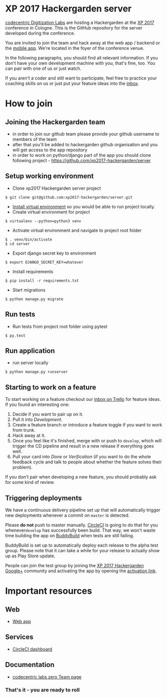 # XP 2017 Hackergarden server

[codecentric Digitization Labs](https://www.codecentric.de/dl) are hosting a Hackergarden at the [XP 2017](https://www.xp2017.org) conference in Cologne.
This is the GitHub repository for the server developed during the conference.

You are invited to join the team and hack away at the web app / backend or the [mobile app](https://github.com/xp2017-hackergarden/app).
We're located in the foyer of the conference venue.

In the following paragraphs, you should find all relevant information. If you don't have your own development machine with you, that's fine, too.
You can pair with one of us or just watch.

If you aren't a coder and still want to participate, feel free to practice your coaching skills on us or just put your feature ideas into the [inbox](https://trello.com/b/Etep7zB1/xp-2017-hackergarden).

# How to join

## Joining the Hackergarden team
* in order to join our github team please provide your github username to members of the team
* after that you'll be added to hackergarden github organisation and you will get access to the app repository
* in order to work on python/django part of the app you should clone following project - https://github.com/xp2017-hackergarden/server

Setup working environment
-
* Clone xp2017 Hackergarden server project
```
$ git clone git@github.com:xp2017-hackergarden/server.git
```
* [Install virtual environment](https://virtualenv.pypa.io/en/stable/installation/) so you would be able to run project locally.
* Create virtual environment for project
```
$ virtualenv --python=python3 venv
```

* Activate virtual environment and navigate to project root folder
```
$ . venv/bin/activate
$ cd server
```
* Export django secret key to environment
```
$ export DJANGO_SECRET_KEY=whatever
```
* Install requirements
```
$ pip install -r requirements.txt
```
* Start migrations
```
$ python manage.py migrate
```

Run tests
-
* Run tests from project root folder using pytest
```
$ py.test
```

Run application
-

* run server locally
```
$ python manage.py runserver
```

## Starting to work on a feature
To start working on a feature checkout our [inbox on Trello](https://trello.com/b/Etep7zB1/xp-2017-hackergarden) for
feature ideas.
If you found an interesting one:

1. Decide if you want to pair up on it.
2. Pull it into *Development*.
3. Create a feature branch or introduce a feature toggle if you want to work from trunk.
4. Hack away at it.
5. Once you feel like it's finished, merge with or push to `develop`, which will trigger the CD pipeline and result in a
new release
if everything goes well.
6. Pull your card into *Done* or *Verification* (if you want to do the whole feedback cycle and talk to people about
whether the feature solves their problem).

If you don't pair when developing a new feature, you should probably ask for some kind of review.


## Triggering deployments
We have a continuous delivery pipeline set up that will automatically trigger new deployments whenever a
commit on `master` is detected.

Please **do not** push to master manually. [CircleCI](https://circleci.com/) is going to
do that for you whenever`develop` has successfully been build. That way, we won't waste time building the app on
[BuddyBuild](https://www.buddybuild.com/) when tests are still failing.

BuddyBuild is set up to automatically deploy each release to the alpha test group. Please note that it can take a while
for your release to actually show up as Play Store update.

People can join the test group by joining the
[XP 2017 Hackergarden Google+](https://plus.google.com/communities/113114317075009069296) community and activating the
app by opening the [activation link](https://play.google.com/apps/testing/com.xpapp).

# Important resources

## Web
* [Web app](https://app.xp2017.org)

## Services
* [CircleCI dashboard](https://circleci.com/gh/xp2017-hackergarden/server)

## Documentation
* [codecentric labs zero Team page](https://codecentric-labs-zero.github.io/)

### That's it - you are ready to roll
